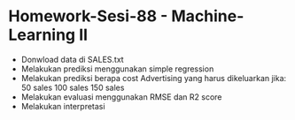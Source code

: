 # Homework-Sesi-88 - Machine-Learning II

* Donwload data di <a herf='https://www.econometrics.com/intro/SALES.txt'>SALES.txt</a>
* Melakukan prediksi menggunakan simple regression
* Melakukan prediksi berapa cost Advertising yang harus dikeluarkan jika:
50 sales
100 sales
150 sales
* Melakukan evaluasi menggunakan RMSE dan R2 score
* Melakukan interpretasi
